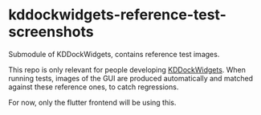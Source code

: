 # kddockwidgets-reference-test-screenshots

Submodule of KDDockWidgets, contains reference test images.

This repo is only relevant for people developing [KDDockWidgets](https://github.com/KDAB/KDDockWidgets).
When running tests, images of the GUI are produced automatically and matched against these reference ones,
to catch regressions.

For now, only the flutter frontend will be using this.
